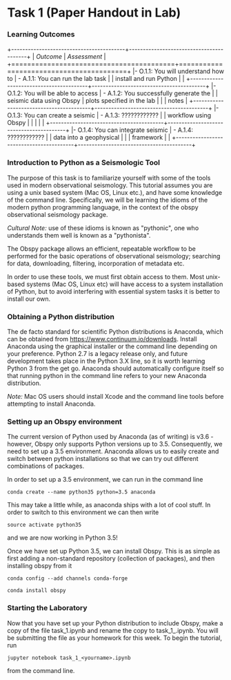 # Task 1 (Paper Handout in Lab)

### Learning Outcomes

+-----------------------------------------+-----------------------------------------+
|             _Outcome_                   |               _Assessment_              |
+=========================================+=========================================+
|- O.1.1: You will understand how to      |  - A.1.1: You can run the lab task      |
|         install and run Python          |                                         |
+-----------------------------------------+-----------------------------------------+
|- O.1.2: You will be able to access      |  - A.1.2: You successfully generate the |
|         seismic data using Obspy        |           plots specified in the lab    |
|                                         |           notes                         |
+-----------------------------------------+-----------------------------------------+
|- O.1.3: You can create a seismic        |  - A.1.3: ????????????                  |
|         workflow using Obspy            |                                         |
|                                         |                                         |
+-----------------------------------------+-----------------------------------------+
|- O.1.4: You can integrate seismic       |  - A.1.4: ????????????                  |
|         data into a geophysical         |                                         |
|         framework                       |                                         |
+-----------------------------------------+-----------------------------------------+

### Introduction to Python as a Seismologic Tool

The purpose of this task is to familiarize yourself with some of the tools used in modern observational seismology.
This tutorial assumes you are using a unix based system (Mac OS, Linux etc.), and have some knowledge of the command line.
Specifically, we will be learning the idioms of the modern python programming language, in the context of the obspy observational seismology package.

*Cultural Note:* use of these idioms is known as "pythonic", one who understands them well is known as a "pythonista".

The Obspy package allows an efficient, repeatable workflow to be performed for the basic operations of observational seismology; searching for data, downloading, filtering, incorporation of metadata etc.

In order to use these tools, we must first obtain access to them. Most unix-based systems (Mac OS, Linux etc) will have access to a system installation of Python, but to avoid interfering with essential system tasks it is better to install our own.

### Obtaining a Python distribution

The de facto standard for scientific Python distributions is Anaconda, which can be obtained from https://www.continuum.io/downloads.
Install Anaconda using the graphical installer or the command line depending on your preference.
Python 2.7 is a legacy release only, and future development takes place in the Python 3.X line, so it is worth learning Python 3 from the get go.
Anaconda should automatically configure itself so that running python in the command line refers to your new Anaconda distribution.

*Note:* Mac OS users should install Xcode and the command line tools before attempting to install Anaconda.

### Setting up an Obspy environment

The current version of Python used by Anaconda (as of writing) is v3.6 - however, Obspy only supports Python versions up to 3.5. Consequently, we need to set up a 3.5 environment.
Anaconda allows us to easily create and switch between python installations so that we can try out different combinations of packages.

In order to set up a 3.5 environment, we can run in the command line

```
conda create --name python35 python=3.5 anaconda
```

This may take a little while, as anaconda ships with a lot of cool stuff.
In order to switch to this environment we can then write

```
source activate python35
```

and we are now working in Python 3.5!

Once we have set up Python 3.5, we can install Obspy.
This is as simple as first adding a non-standard repository (collection of packages), and then installing obspy from it

```
conda config --add channels conda-forge

conda install obspy
```

### Starting the Laboratory

Now that you have set up your Python distribution to include Obspy, make a copy of the file task_1.ipynb and rename the copy to task_1_<yourname>.ipynb.
You will be submitting the file as your homework for this week. To begin the tutorial, run
```
jupyter notebook task_1_<yourname>.ipynb
```
from the command line.
